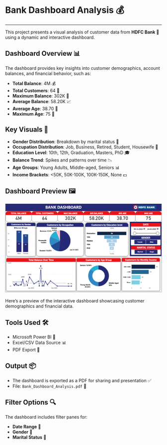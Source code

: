 # Bank Dashboard Analysis 💰
---
This project presents a visual analysis of customer data from **HDFC Bank 🏦** using a dynamic and interactive dashboard.

## Dashboard Overview 📊

The dashboard provides key insights into customer demographics, account balances, and financial behavior, such as:

- **Total Balance**: 4M 💰  
- **Total Customers**: 64 👥  
- **Maximum Balance**: 302K 🏦  
- **Average Balance**: 58.20K 📈  
- **Average Age**: 38.70 👶  
- **Maximum Age**: 75 👴  

## Key Visuals 📁

- **Gender Distribution**: Breakdown by marital status 🚻  
- **Occupation Distribution**: Job, Business, Retired, Student, Housewife 👔  
- **Education Level**: 10th, 12th, Graduation, Masters, PhD 🎓  
- **Balance Trend**: Spikes and patterns over time 📉  
- **Age Groups**: Young Adults, Middle-aged, Seniors 📊  
- **Income Brackets**: <50K, 50K-100K, 100K-150K, None 💵  

## Dashboard Preview 🖼️

![Bank Dashboard](images/Bank_Customer_Analysis.png)

Here’s a preview of the interactive dashboard showcasing customer demographics and financial data.


## Tools Used 🛠️

- Microsoft Power BI 🧩  
- Excel/CSV Data Source 📊  
- PDF Export 📄  

## Output 📦

- The dashboard is exported as a PDF for sharing and presentation ✅  
- File: `Bank_Dashboard_Analysis.pdf` 📂  

## Filter Options 🔍

The dashboard includes filter panes for:
- **Date Range** 📅  
- **Gender** 🚻  
- **Marital Status** 💍  

